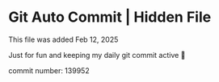 # Git Auto Commit | Hidden File

This file was added Feb 12, 2025

Just for fun and keeping my daily git commit active 🤪

commit number: 139952
